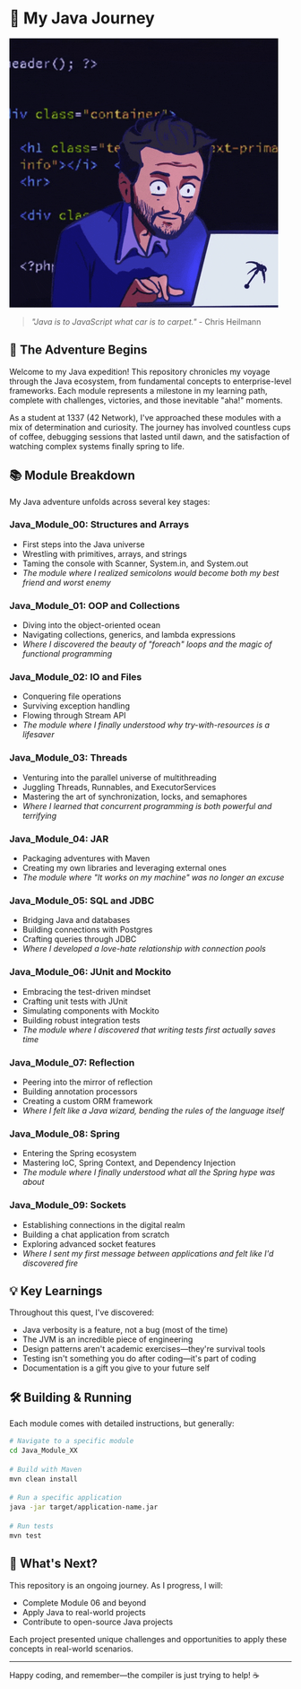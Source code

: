 # 🌟 My Java Journey

![Java Banner](img/img.gif)

> *"Java is to JavaScript what car is to carpet."* - Chris Heilmann

## 🧭 The Adventure Begins

Welcome to my Java expedition! This repository chronicles my voyage through the Java ecosystem, from fundamental concepts to enterprise-level frameworks. Each module represents a milestone in my learning path, complete with challenges, victories, and those inevitable "aha!" moments.

As a student at 1337 (42 Network), I've approached these modules with a mix of determination and curiosity. The journey has involved countless cups of coffee, debugging sessions that lasted until dawn, and the satisfaction of watching complex systems finally spring to life.

## 📚 Module Breakdown

My Java adventure unfolds across several key stages:

### Java_Module_00: Structures and Arrays
- First steps into the Java universe
- Wrestling with primitives, arrays, and strings
- Taming the console with Scanner, System.in, and System.out
- *The module where I realized semicolons would become both my best friend and worst enemy*

### Java_Module_01: OOP and Collections
- Diving into the object-oriented ocean
- Navigating collections, generics, and lambda expressions
- *Where I discovered the beauty of "foreach" loops and the magic of functional programming*

### Java_Module_02: IO and Files
- Conquering file operations 
- Surviving exception handling
- Flowing through Stream API
- *The module where I finally understood why try-with-resources is a lifesaver*

### Java_Module_03: Threads
- Venturing into the parallel universe of multithreading
- Juggling Threads, Runnables, and ExecutorServices
- Mastering the art of synchronization, locks, and semaphores
- *Where I learned that concurrent programming is both powerful and terrifying*

### Java_Module_04: JAR
- Packaging adventures with Maven
- Creating my own libraries and leveraging external ones
- *The module where "It works on my machine" was no longer an excuse*

### Java_Module_05: SQL and JDBC
- Bridging Java and databases
- Building connections with Postgres
- Crafting queries through JDBC
- *Where I developed a love-hate relationship with connection pools*

### Java_Module_06: JUnit and Mockito
- Embracing the test-driven mindset
- Crafting unit tests with JUnit
- Simulating components with Mockito
- Building robust integration tests
- *The module where I discovered that writing tests first actually saves time*

### Java_Module_07: Reflection
- Peering into the mirror of reflection
- Building annotation processors
- Creating a custom ORM framework
- *Where I felt like a Java wizard, bending the rules of the language itself*

### Java_Module_08: Spring
- Entering the Spring ecosystem
- Mastering IoC, Spring Context, and Dependency Injection
- *The module where I finally understood what all the Spring hype was about*

### Java_Module_09: Sockets
- Establishing connections in the digital realm
- Building a chat application from scratch
- Exploring advanced socket features
- *Where I sent my first message between applications and felt like I'd discovered fire*

## 💡 Key Learnings

Throughout this quest, I've discovered:
- Java verbosity is a feature, not a bug (most of the time)
- The JVM is an incredible piece of engineering
- Design patterns aren't academic exercises—they're survival tools
- Testing isn't something you do after coding—it's part of coding
- Documentation is a gift you give to your future self

## 🛠️ Building & Running

Each module comes with detailed instructions, but generally:

```bash
# Navigate to a specific module
cd Java_Module_XX

# Build with Maven
mvn clean install

# Run a specific application
java -jar target/application-name.jar

# Run tests
mvn test
```

## 🎯 What's Next?

This repository is an ongoing journey. As I progress, I will:

- Complete Module 06 and beyond
- Apply Java to real-world projects
- Contribute to open-source Java projects

Each project presented unique challenges and opportunities to apply these concepts in real-world scenarios.

---

Happy coding, and remember—the compiler is just trying to help! ☕
